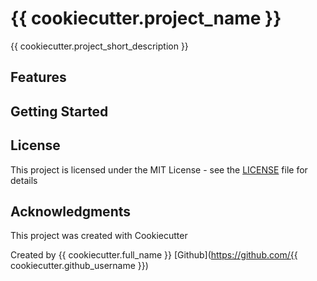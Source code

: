 # {{ cookiecutter.project_name }}

{{ cookiecutter.project_short_description }}

## Features

## Getting Started

## License

This project is licensed under the MIT License - see the [LICENSE](LICENSE) file for details

## Acknowledgments
This project was created with Cookiecutter 

Created by {{ cookiecutter.full_name }} [Github](https://github.com/{{ cookiecutter.github_username }})



